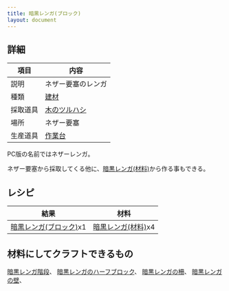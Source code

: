 ```yaml
---
title: 暗黒レンガ(ブロック)
layout: document
---
```

## 詳細

|項目|内容|
|---|---|
|説明|ネザー要塞のレンガ|
|種類|[建材](建材)|
|採取道具|[木のツルハシ](木のツルハシ)|
|場所|ネザー要塞|
|生産道具|[作業台](作業台)|

PC版の名前ではネザーレンガ。

ネザー要塞から採取してくる他に、[暗黒レンガ(材料)](暗黒レンガ(材料))から作る事もできる。

## レシピ

|結果|材料|
|---|---|
|[暗黒レンガ(ブロック)](暗黒レンガ(ブロック))x1|[暗黒レンガ(材料)](暗黒レンガ(材料))x4|


## 材料にしてクラフトできるもの

[暗黒レンガ階段](暗黒レンガ階段)、
[暗黒レンガのハーフブロック](暗黒レンガのハーフブロック)、
[暗黒レンガの柵](暗黒レンガの柵)、
[暗黒レンガの壁](暗黒レンガの壁)、
